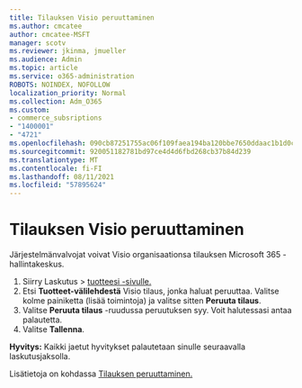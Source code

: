 ```yaml
---
title: Tilauksen Visio peruuttaminen
ms.author: cmcatee
author: cmcatee-MSFT
manager: scotv
ms.reviewer: jkinma, jmueller
ms.audience: Admin
ms.topic: article
ms.service: o365-administration
ROBOTS: NOINDEX, NOFOLLOW
localization_priority: Normal
ms.collection: Adm_O365
ms.custom:
- commerce_subsriptions
- "1400001"
- "4721"
ms.openlocfilehash: 090cb87251755ac06f109faea194ba120bbe7650ddaac1b1d0cdea19a0f0a7a6
ms.sourcegitcommit: 920051182781bd97ce4d4d6fbd268cb37b84d239
ms.translationtype: MT
ms.contentlocale: fi-FI
ms.lasthandoff: 08/11/2021
ms.locfileid: "57895624"
---
```

# <a name="cancel-visio-subscription"></a>Tilauksen Visio peruuttaminen

Järjestelmänvalvojat voivat Visio organisaationsa tilauksen Microsoft 365 -hallintakeskus.

1. Siirry Laskutus  \> [tuotteesi -sivulle.](https://go.microsoft.com/fwlink/p/?linkid=842054)
2. Etsi **Tuotteet-välilehdestä** Visio tilaus, jonka haluat peruuttaa. Valitse kolme painiketta (lisää toimintoja) ja valitse sitten **Peruuta tilaus**.
3. Valitse **Peruuta tilaus** -ruudussa peruutuksen syy. Voit halutessasi antaa palautetta.
4. Valitse **Tallenna**.

**Hyvitys:** Kaikki jaetut hyvitykset palautetaan sinulle seuraavalla laskutusjaksolla.

Lisätietoja on kohdassa [Tilauksen peruuttaminen.](https://docs.microsoft.com/microsoft-365/commerce/subscriptions/cancel-your-subscription)